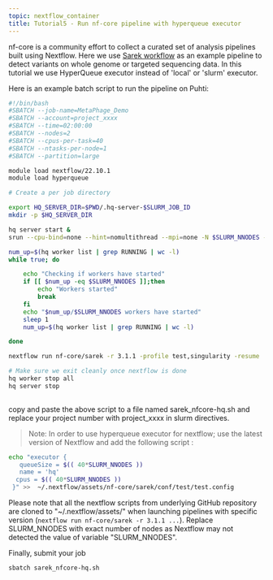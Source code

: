 ```yaml
---
topic: nextflow_container
title: Tutorial5 - Run nf-core pipeline with hyperqueue executor
---
```


nf-core is a community effort to collect a curated set of analysis pipelines built using Nextflow. Here we use [Sarek workflow](https://github.com/nf-core/sarek) as an example pipeline to detect variants on whole genome or targeted sequencing data.  In this tutorial we use HyperQueue executor instead of 'local' or 'slurm' executor.


Here is an example batch script to run the pipeline on Puhti:
```bash
#!/bin/bash
#SBATCH --job-name=MetaPhage_Demo
#SBATCH --account=project_xxxx
#SBATCH --time=02:00:00
#SBATCH --nodes=2
#SBATCH --cpus-per-task=40
#SBATCH --ntasks-per-node=1
#SBATCH --partition=large

module load nextflow/22.10.1
module load hyperqueue

# Create a per job directory

export HQ_SERVER_DIR=$PWD/.hq-server-$SLURM_JOB_ID
mkdir -p $HQ_SERVER_DIR

hq server start &
srun --cpu-bind=none --hint=nomultithread --mpi=none -N $SLURM_NNODES -n $SLURM_NNODES -c 40 hq worker start --cpus=40 &

num_up=$(hq worker list | grep RUNNING | wc -l)
while true; do

    echo "Checking if workers have started"
    if [[ $num_up -eq $SLURM_NNODES ]];then
        echo "Workers started"
        break
    fi
    echo "$num_up/$SLURM_NNODES workers have started"
    sleep 1
    num_up=$(hq worker list | grep RUNNING | wc -l)

done

nextflow run nf-core/sarek -r 3.1.1 -profile test,singularity -resume

# Make sure we exit cleanly once nextflow is done
hq worker stop all
hq server stop                     
                      
```

copy and paste the above script to a file named sarek_nfcore-hq.sh and replace your project number with project_xxxx in slurm directives.

> Note: In order to use hyperqueue executor for nextflow; use the latest version of Nextflow and add the following script :

```bash
echo "executor {
   queueSize = $(( 40*SLURM_NNODES ))   
   name = 'hq'
  cpus = $(( 40*SLURM_NNODES )) 
 }" >>  ~/.nextflow/assets/nf-core/sarek/conf/test/test.config 

```

Please note that all the nextflow scripts from underlying GitHub repository are cloned to "~/.nextflow/assets/" when launching pipelines with specific version (``` nextflow run nf-core/sarek -r 3.1.1 ... ```).  Replace SLURM_NNODES with exact number of nodes as Nextflow may not detected the value of variable "SLURM_NNODES". 

Finally, submit your job

```bash
sbatch sarek_nfcore-hq.sh

```
